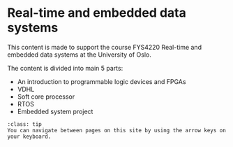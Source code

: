 # Real-time and embedded data systems

This content is made to support the course FYS4220 Real-time and embedded data systems at the University of Oslo.

The content is divided into main 5 parts:
* An introduction to programmable logic devices and FPGAs
* VDHL
* Soft core processor
* RTOS
* Embedded system project
    
```{admonition} Tip!
:class: tip
You can navigate between pages on this site by using the arrow keys on your keyboard.
```
